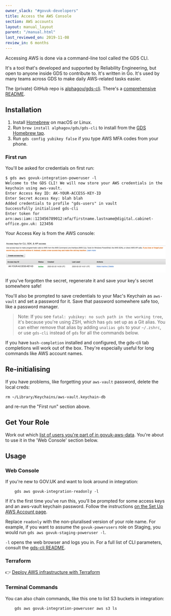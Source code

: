 ```yaml
---
owner_slack: "#govuk-developers"
title: Access the AWS Console
section: AWS accounts
layout: manual_layout
parent: "/manual.html"
last_reviewed_on: 2019-11-08
review_in: 6 months
---
```


Accessing AWS is done via a command-line tool called the GDS CLI.

It's a tool that's developed and supported by Reliability Engineering, but open to anyone inside GDS to contribute to. It's written in Go. It's used by many teams across GDS to make daily AWS-related tasks easier.

The (private) GitHub repo is [alphagov/gds-cli](https://github.com/alphagov/gds-cli). There's a [comprehensive README](https://github.com/alphagov/gds-cli#readme).

## Installation

1. Install [Homebrew](https://brew.sh) on macOS or Linux.
1. Run `brew install alphagov/gds/gds-cli` to install from the [GDS Homebrew tap](https://github.com/alphagov/homebrew-gds).
1. Run `gds config yubikey false` if you type AWS MFA codes from your phone.

### First run

You'll be asked for credentials on first run:

```shell
$ gds aws govuk-integration-poweruser -l
Welcome to the GDS CLI! We will now store your AWS credentials in the keychain using aws-vault.
Enter Access Key ID: AK-YOUR-ACCESS-KEY-ID
Enter Secret Access Key: blah blah
Added credentials to profile "gds-users" in vault
Successfully initialised gds-cli
Enter token for arn:aws:iam::123456789012:mfa/firstname.lastname@digital.cabinet-office.gov.uk: 123456
```

Your Access Key is from the AWS console:

![AWS Access Key](images/aws/access-key.png)

If you've forgotten the secret, regenerate it and save your key's secret somewhere safe!

You'll also be prompted to save credentials to your Mac's Keychain as `aws-vault` and set a password for it. Save that password somewhere safe too, like a password manager.

> Note:  If you see `fatal: yubikey: no such path in the working tree`, it's because you're using ZSH, which has `gds` set up as a Git alias. You can either remove that alias by adding `unalias gds` to your `~/.zshrc`, or use `gds-cli` instead of `gds` for all the commands below.

If you have `bash-completion` installed and configured, the gds-cli tab completions will work out of the box. They're especially useful for long commands like AWS account names.

## Re-initialising

If you have problems, like forgetting your `aws-vault` password, delete the local creds:

```shell
rm ~/Library/Keychains/aws-vault.keychain-db
```

and re-run the "First run" section above.

## Get Your Role

Work out which [list of users you're part of in govuk-aws-data][govuk-aws-data-users-group].
You're about to use it in the 'Web Console' section below.

## Usage


### Web Console

If you're new to GOV.UK and want to look around in integration:

        gds aws govuk-integration-readonly -l

If it's the first time you've run this, you'll be prompted for some
access keys and an aws-vault keychain password. Follow the
instructions [on the Set Up AWS Account page](/manual/set-up-aws-account.html).

Replace `readonly` with the non-pluralised version of your role name. For example,
if you want to assume the `govuk-powerusers` role on Staging, you would run
`gds aws govuk-staging-poweruser -l`.

`-l` opens the web browser and logs you in. For a full list of CLI parameters,
consult the [gds-cli README](https://github.com/alphagov/gds-cli).


### Terraform

👉 [Deploy AWS infrastructure with Terraform](/manual/deploying-terraform.html)

### Terminal Commands

You can also chain commands, like this one to list S3 buckets in integration:

        gds aws govuk-integration-poweruser aws s3 ls

[govuk-aws-data-users-group]: /manual/set-up-aws-account.html#4-get-the-appropriate-access
